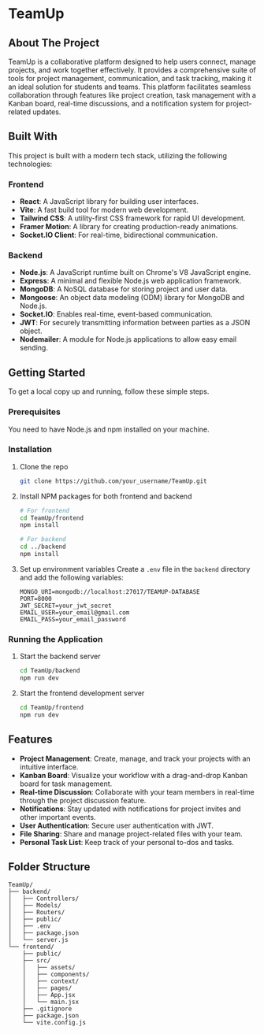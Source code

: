 # TeamUp

## About The Project

TeamUp is a collaborative platform designed to help users connect, manage projects, and work together effectively. It provides a comprehensive suite of tools for project management, communication, and task tracking, making it an ideal solution for students and teams. This platform facilitates seamless collaboration through features like project creation, task management with a Kanban board, real-time discussions, and a notification system for project-related updates.

## Built With

This project is built with a modern tech stack, utilizing the following technologies:

### Frontend
- **React**: A JavaScript library for building user interfaces.
- **Vite**: A fast build tool for modern web development.
- **Tailwind CSS**: A utility-first CSS framework for rapid UI development.
- **Framer Motion**: A library for creating production-ready animations.
- **Socket.IO Client**: For real-time, bidirectional communication.

### Backend
- **Node.js**: A JavaScript runtime built on Chrome's V8 JavaScript engine.
- **Express**: A minimal and flexible Node.js web application framework.
- **MongoDB**: A NoSQL database for storing project and user data.
- **Mongoose**: An object data modeling (ODM) library for MongoDB and Node.js.
- **Socket.IO**: Enables real-time, event-based communication.
- **JWT**: For securely transmitting information between parties as a JSON object.
- **Nodemailer**: A module for Node.js applications to allow easy email sending.

## Getting Started

To get a local copy up and running, follow these simple steps.

### Prerequisites

You need to have Node.js and npm installed on your machine.

### Installation

1. Clone the repo
   ```bash
   git clone https://github.com/your_username/TeamUp.git
   ```

2. Install NPM packages for both frontend and backend
   ```bash
   # For frontend
   cd TeamUp/frontend
   npm install

   # For backend
   cd ../backend
   npm install
   ```

3. Set up environment variables
   Create a `.env` file in the `backend` directory and add the following variables:
   ```plaintext
   MONGO_URI=mongodb://localhost:27017/TEAMUP-DATABASE
   PORT=8000
   JWT_SECRET=your_jwt_secret
   EMAIL_USER=your_email@gmail.com
   EMAIL_PASS=your_email_password
   ```

### Running the Application

1. Start the backend server
   ```bash
   cd TeamUp/backend
   npm run dev
   ```

2. Start the frontend development server
   ```bash
   cd TeamUp/frontend
   npm run dev
   ```

## Features

- **Project Management**: Create, manage, and track your projects with an intuitive interface.
- **Kanban Board**: Visualize your workflow with a drag-and-drop Kanban board for task management.
- **Real-time Discussion**: Collaborate with your team members in real-time through the project discussion feature.
- **Notifications**: Stay updated with notifications for project invites and other important events.
- **User Authentication**: Secure user authentication with JWT.
- **File Sharing**: Share and manage project-related files with your team.
- **Personal Task List**: Keep track of your personal to-dos and tasks.

## Folder Structure

```
TeamUp/
├── backend/
│   ├── Controllers/
│   ├── Models/
│   ├── Routers/
│   ├── public/
│   ├── .env
│   ├── package.json
│   └── server.js
└── frontend/
    ├── public/
    ├── src/
    │   ├── assets/
    │   ├── components/
    │   ├── context/
    │   ├── pages/
    │   ├── App.jsx
    │   └── main.jsx
    ├── .gitignore
    ├── package.json
    └── vite.config.js
```